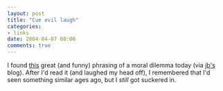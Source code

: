```yaml
---
layout: post
title: "Cue evil laugh"
categories:
- links
date: 2004-04-07 00:00
comments: true
---
```


<p>I found <a href="http://www.bob-and-jenna.org/bobblog/archives/000201.html" title="bobblog">this</a> great (and funny) phrasing of a moral dilemma today (via <a href="http://greynotebook.typepad.com/grey/" title=""08 - The Grey Notebook"">jb's</a> blog). After I'd read it (and laughed my head off), I remembered that I'd seen something similar ages ago, but I <em>still</em> got suckered in.</p>


